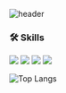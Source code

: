![header](https://capsule-render.vercel.app/api?type=Venom&text=MinGyeong👻&color=gradient&fontColor=black&fontSize=50)
<!--
<h3>💻 DEV's Log </h3>
[![Velog's GitHub stats](https://velog-readme-stats.vercel.app/api/badge?name=m_ngyeong)](https://velog.io/@m_ngyeong)
-->

<h3>🛠 Skills </h3>
<div>
  <img src="https://img.shields.io/badge/JavaScript-F7DF1E?style=flat-square&logo=JavaScript&logoColor=white"/>
  <img src="https://img.shields.io/badge/HTML5-E34F26?style=flat-square&logo=HTML5&logoColor=white"/>
  <img src="https://img.shields.io/badge/CSS3-1572B6?style=flat-square&logo=CSS3&logoColor=white"/>
  <img src="https://img.shields.io/badge/React-61DAFB?style=flat-square&logo=React&logoColor=white"/>
</div>
 

![Top Langs](https://github-readme-stats.vercel.app/api/top-langs/?username=Kim-Mingyeong&layout=compact)

<!--
![Anurag's GitHub stats](https://github-readme-stats.vercel.app/api?username=Kim-Mingyeong&show_icons=true&theme=vue)

**Kim-Mingyeong/Kim-Mingyeong** is a ✨ _special_ ✨ repository because its `README.md` (this file) appears on your GitHub profile.

Here are some ideas to get you started:

- 🔭 I’m currently working on ...
- 🌱 I’m currently learning ...
- 👯 I’m looking to collaborate on ...
- 🤔 I’m looking for help with ...
- 💬 Ask me about ...
- 📫 How to reach me: ...
- 😄 Pronouns: ...
- ⚡ Fun fact: ...
-->
